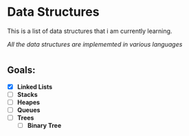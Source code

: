 # Data Structures
This is a list of data structures that i am currently learning.

*All the data structures are implememted in various languages*

#

## Goals: 
- [X] **Linked Lists**
- [ ] **Stacks**
- [ ] **Heapes**
- [ ] **Queues**
- [ ] **Trees**
  - [ ] **Binary Tree**